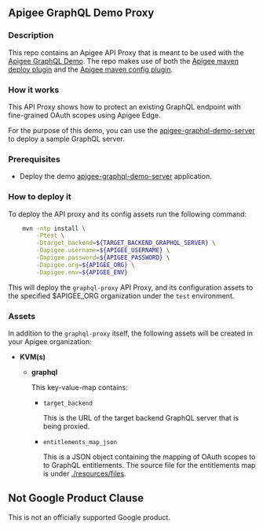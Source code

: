 ## Apigee GraphQL Demo Proxy


### Description

This repo contains an Apigee API Proxy that is meant to be used with the [Apigee GraphQL Demo](https://github.com/micovery/apigee-graphql-demo).
The repo makes use of both the [Apigee maven deploy plugin](https://github.com/apigee/apigee-deploy-maven-plugin) and the [Apigee maven config plugin](https://github.com/apigee/apigee-config-maven-plugin).


### How it works

This API Proxy shows how to protect an existing GraphQL endpoint with fine-grained OAuth scopes using Apigee Edge.

For the purpose of this demo, you can use the [apigee-graphql-demo-server](https://github.com/micovery/apigee-graphql-demo-server)
to deploy a sample GraphQL server.


### Prerequisites

 * Deploy the demo [apigee-graphql-demo-server](https://github.com/micovery/apigee-graphql-demo-server) application.

    
### How to deploy it 

To deploy the API proxy and its config assets run the following command:

```bash
    mvn -ntp install \
        -Ptest \
        -Dtarget_backend=${TARGET_BACKEND_GRAPHQL_SERVER} \
        -Dapigee.username=${APIGEE_USERNAME} \
        -Dapigee.password=${APIGEE_PASSWORD} \
        -Dapigee.org=${APIGEE_ORG} \
        -Dapigee.env=${APIGEE_ENV}
```
    
This will deploy the `graphql-proxy` API Proxy, and its configuration assets to the specified $APIGEE_ORG organization under the `test` environment.


### Assets
In addition to the `graphql-proxy` itself, the following assets will be created in your Apigee organization:

* **KVM(s)**
    * **graphql**
    
        This key-value-map contains:
        * `target_backend`
            
            This is the URL of the target backend GraphQL server that is being proxied.
        * `entitlements_map_json`
            
            This is a JSON object containing the mapping of OAuth scopes to to GraphQL entitlements. 
            The source file for the entitlements map is under [./resources/files](/resources/files/).

## Not Google Product Clause

This is not an officially supported Google product.
